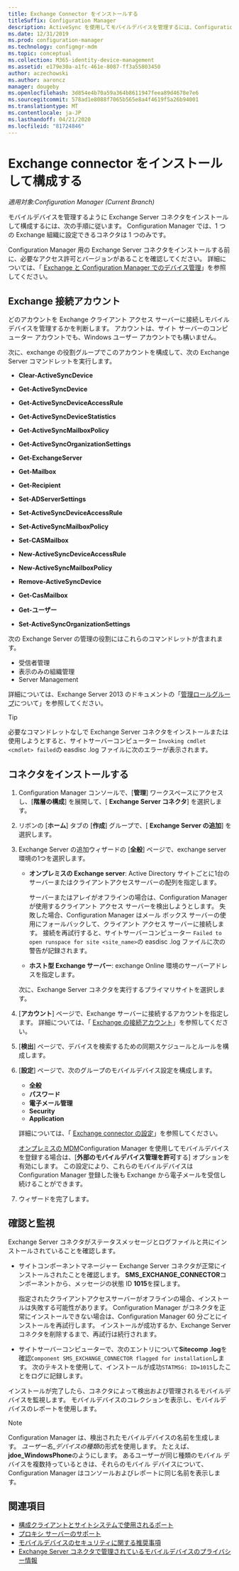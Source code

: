 ```yaml
---
title: Exchange Connector をインストールする
titleSuffix: Configuration Manager
description: ActiveSync を使用してモバイルデバイスを管理するには、Configuration Manager 用の Exchange connector をインストールして構成します。
ms.date: 12/31/2019
ms.prod: configuration-manager
ms.technology: configmgr-mdm
ms.topic: conceptual
ms.collection: M365-identity-device-management
ms.assetid: e179e30a-a1fc-461e-8087-ff3a55803450
author: aczechowski
ms.author: aaroncz
manager: dougeby
ms.openlocfilehash: 3d854e4b70a59a364b8611947feea89d4678e7e6
ms.sourcegitcommit: 578ad1e8088f7065b565e8a4f4619f5a26b94001
ms.translationtype: MT
ms.contentlocale: ja-JP
ms.lasthandoff: 04/21/2020
ms.locfileid: "81724846"
---
```

# <a name="install-and-configure-the-exchange-connector"></a>Exchange connector をインストールして構成する

*適用対象:Configuration Manager (Current Branch)*

モバイルデバイスを管理するように Exchange Server コネクタをインストールして構成するには、次の手順に従います。 Configuration Manager では、1 つの Exchange 組織に設定できるコネクタは 1 つのみです。

Configuration Manager 用の Exchange Server コネクタをインストールする前に、必要なアクセス許可とバージョンがあることを確認してください。 詳細については、「 [Exchange と Configuration Manager でのデバイス管理](manage-mobile-devices-with-exchange-activesync.md#prerequisites)」を参照してください。

## <a name="exchange-connection-account"></a>Exchange 接続アカウント

どのアカウントを Exchange クライアント アクセス サーバーに接続しモバイル デバイスを管理するかを判断します。 アカウントは、サイト サーバーのコンピューター アカウントでも、Windows ユーザー アカウントでも構いません。

次に、exchange の役割グループでこのアカウントを構成して、次の Exchange Server コマンドレットを実行します。

- **Clear-ActiveSyncDevice**  

- **Get-ActiveSyncDevice**  

- **Get-ActiveSyncDeviceAccessRule**  

- **Get-ActiveSyncDeviceStatistics**  

- **Get-ActiveSyncMailboxPolicy**  

- **Get-ActiveSyncOrganizationSettings**  

- **Get-ExchangeServer**  

- **Get-Mailbox**

- **Get-Recipient**  

- **Set-ADServerSettings**  

- **Set-ActiveSyncDeviceAccessRule**  

- **Set-ActiveSyncMailboxPolicy**  

- **Set-CASMailbox**  

- **New-ActiveSyncDeviceAccessRule**  

- **New-ActiveSyncMailboxPolicy**  

- **Remove-ActiveSyncDevice**  

- **Get-CasMailbox**  

- **Get-ユーザー**  

- **Set-ActiveSyncOrganizationSettings**  

次の Exchange Server の管理の役割にはこれらのコマンドレットが含まれます。

- 受信者管理
- 表示のみの組織管理
- Server Management

詳細については、Exchange Server 2013 のドキュメントの「[管理ロールグループ](https://docs.microsoft.com/exchange/understanding-management-role-groups-exchange-2013-help)について」を参照してください。

> [!TIP]  
> 必要なコマンドレットなしで Exchange Server コネクタをインストールまたは使用しようとすると、サイトサーバーコンピューター `Invoking cmdlet <cmdlet> failed`の easdisc .log ファイルに次のエラーが表示されます。

## <a name="install-the-connector"></a>コネクタをインストールする

1. Configuration Manager コンソールで、[**管理**] ワークスペースにアクセスし、[**階層の構成**] を展開して、[ **Exchange Server コネクタ**] を選択します。

1. リボンの [**ホーム**] タブの [**作成**] グループで、[ **Exchange Server の追加**] を選択します。

1. Exchange Server の追加ウィザードの [**全般**] ページで、exchange server 環境の1つを選択します。

    - **オンプレミスの Exchange server**: Active Directory サイトごとに1台のサーバーまたはクライアントアクセスサーバーの配列を指定します。

        サーバーまたはアレイがオフラインの場合は、Configuration Manager が使用するクライアント アクセス サーバーを検出しようとします。 失敗した場合、Configuration Manager はメール ボックス サーバーの使用にフォールバックして、クライアント アクセス サーバーに接続します。 接続を再試行すると、サイトサーバーコンピューター `Failed to open runspace for site <site_name>`の easdisc .log ファイルに次の警告が記録されます。

    - **ホスト型 Exchange サーバー**: exchange Online 環境のサーバーアドレスを指定します。

    次に、Exchange Server コネクタを実行するプライマリサイトを選択します。

1. [**アカウント**] ページで、Exchange サーバーに接続するアカウントを指定します。 詳細については、「 [Exchange の接続アカウント](#exchange-connection-account)」を参照してください。

1. [**検出**] ページで、デバイスを検索するための同期スケジュールとルールを構成します。

1. [**設定**] ページで、次のグループのモバイルデバイス設定を構成します。

    - **全般**
    - **パスワード**
    - **電子メール管理**
    - **Security**
    - **Application**

    詳細については、「 [Exchange connector の設定](manage-mobile-devices-with-exchange-activesync.md#policies)」を参照してください。

    [オンプレミスの MDM](../understand/manage-mobile-devices-with-on-premises-infrastructure.md)Configuration Manager を使用してモバイルデバイスを登録する場合は、[**外部のモバイルデバイス管理を許可**する] オプションを有効にします。 この設定により、これらのモバイルデバイスは Configuration Manager 登録した後も Exchange から電子メールを受信し続けることができます。

1. ウィザードを完了します。

## <a name="verify-and-monitor"></a>確認と監視

Exchange Server コネクタがステータスメッセージとログファイルと共にインストールされていることを確認します。

- サイトコンポーネントマネージャー Exchange Server コネクタが正常にインストールされたことを確認します。 **SMS_EXCHANGE_CONNECTOR**コンポーネントから、メッセージの状態 ID **1015**を探します。

    指定されたクライアントアクセスサーバーがオフラインの場合、インストールは失敗する可能性があります。 Configuration Manager がコネクタを正常にインストールできない場合は、Configuration Manager 60 分ごとにインストールを再試行します。 インストールが成功するか、Exchange Server コネクタを削除するまで、再試行は続行されます。

- サイトサーバーコンピューターで、次のエントリについて**Sitecomp .log**を確認`Component SMS_EXCHANGE_CONNECTOR flagged for installation`します。 次のテキストを使用して、インストールが成功`STATMSG: ID=1015`したことをログに記録します。

インストールが完了したら、コネクタによって検出および管理されるモバイルデバイスを監視します。 モバイルデバイスのコレクションを表示し、モバイルデバイスのレポートを使用します。

> [!NOTE]  
> Configuration Manager は、検出されたモバイルデバイスの名前を生成します。 *ユーザー名*_*デバイスの種類*の形式を使用します。 たとえば、 **jdoe_WindowsPhone**のようにします。 あるユーザーが同じ種類のモバイル デバイスを複数持っているときは、それらのモバイル デバイスについて、Configuration Manager はコンソールおよびレポートに同じ名前を表示します。  

## <a name="see-also"></a>関連項目

- [構成クライアントとサイトシステムで使用されるポート](../../core/plan-design/hierarchy/ports.md#BKMK_PortsExchangeConnectorHosted)
- [プロキシ サーバーのサポート](../../core/plan-design/network/proxy-server-support.md#site-system-roles-that-use-a-proxy)
- [モバイルデバイスのセキュリティに関する推奨事項](../../core/clients/deploy/plan/security-and-privacy-for-clients.md#bkmk_mobile)
- [Exchange Server コネクタで管理されているモバイルデバイスのプライバシー情報](../../core/clients/deploy/plan/security-and-privacy-for-clients.md#BKMK_Privacy_ExchangeConnector)
